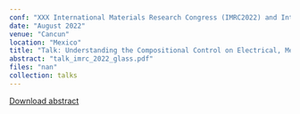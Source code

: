 ```yaml
---
conf: "XXX International Materials Research Congress (IMRC2022) and International Conference on Advanced Materials (ICAM2021)"
date: "August 2022"
venue: "Cancun"
location: "Mexico"
title: "Talk: Understanding the Compositional Control on Electrical, Mechanical, Optical, And Physical Properties of Inorganic Glasses with Interpretable Machine Learning"
abstract: "talk_imrc_2022_glass.pdf"
files: "nan"
collection: talks
---
```


<!--  -->

[Download abstract]({{site.author.baseurl}}/files/talks/talk_imrc_2022_glass.pdf)